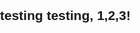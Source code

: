 ## testing testing, 1,2,3!

<!DOCTYPE html>
<html lang="en">
<head>
    <meta charset="UTF-8">
    <meta name="viewport" content="width=device-width, initial-scale=1.0">
    <title>Image Grid with Focus (No JavaScript)</title>
    <style>
        body {
            font-family: Arial, sans-serif;
            margin: 0;
            padding: 0;
        }

        .grid-container {
            display: grid;
            grid-template-columns: repeat(auto-fill, minmax(150px, 1fr));
            gap: 10px;
            padding: 10px;
        }

        .grid-container img {
            width: 100%;
            height: auto;
            cursor: pointer;
            border-radius: 5px;
            transition: transform 0.2s ease;
        }

        .grid-container img:hover {
            transform: scale(1.05);
        }

        /* Modal styles */
        .modal {
            display: none;
            position: fixed;
            top: 0;
            left: 0;
            width: 100%;
            height: 100%;
            background: rgba(0, 0, 0, 0.8);
            justify-content: center;
            align-items: center;
            z-index: 1000;
        }

        .modal:target {
            display: flex;
        }

        .modal img {
            max-width: 90%;
            max-height: 90%;
            border-radius: 10px;
        }

        .modal .close-btn {
            position: absolute;
            top: 20px;
            right: 20px;
            color: white;
            background: none;
            border: none;
            font-size: 24px;
            text-decoration: none;
            font-weight: bold;
        }
    </style>
</head>
<body>

<div class="grid-container">
    <a href="#img1"><img src="https://en.wikipedia.org/wiki/Main_Page#/media/File:Shropshire_Scotsman.jpg" alt="Image 1"></a>
    <a href="#img2"><img src="https://via.placeholder.com/150" alt="Image 2"></a>
    <a href="#img3"><img src="https://via.placeholder.com/150" alt="Image 3"></a>
    <a href="#img4"><img src="https://via.placeholder.com/150" alt="Image 4"></a>
</div>

<div id="img1" class="modal">
    <a href="#" class="close-btn">×</a>
    <img src="https://via.placeholder.com/150" alt="Image 1">
</div>
<div id="img2" class="modal">
    <a href="#" class="close-btn">×</a>
    <img src="https://via.placeholder.com/150" alt="Image 2">
</div>
<div id="img3" class="modal">
    <a href="#" class="close-btn">×</a>
    <img src="https://via.placeholder.com/150" alt="Image 3">
</div>
<div id="img4" class="modal">
    <a href="#" class="close-btn">×</a>
    <img src="https://via.placeholder.com/150" alt="Image 4">
</div>

</body>
</html>
